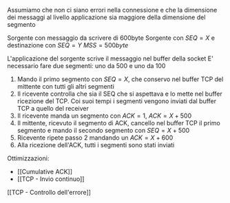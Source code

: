 Assumiamo che non ci siano errori nella connessione e che la dimensione dei messaggi al livello applicazione sia maggiore della dimensione del segmento

Sorgente con messaggio da scrivere di 600byte
Sorgente con $SEQ = X$ e destinazione con $SEQ = Y$
$MSS = 500byte$

L'applicazione del sorgente scrive il messaggio nel buffer della socket
E' necessario fare due segmenti: uno da 500 e uno da 100

1. Mando il primo segmento con $SEQ = X$, che conservo nel buffer TCP del mittente con tutti gli altri segmenti
2. Il ricevente controlla che sia il SEQ che si aspettava e lo mette nel buffer ricezione del TCP. Coi suoi tempi i segmenti vengono inviati dal buffer TCP a quello del receiver
3. Il ricevente manda un segmento con $ACK=1$, $ACK = X + 500$
4. Il mittente, ricevuto il segmento di ACK, cancello nel buffer TCP il primo segmento e mando il secondo segmento con $SEQ=X+500$
5. Ricevente ripete passo 2 mandando un $ACK=X+600$
6. Alla ricezione dell'ACK, tutti i segmenti sono stati inviati

Ottimizzazioni:
- [[Cumulative ACK]]
- [[TCP - Invio continuo]]

[[TCP - Controllo dell'errore]]
